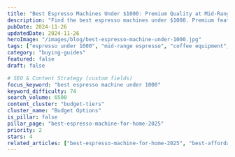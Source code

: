 ```yaml
---
title: "Best Espresso Machines Under $1000: Premium Quality at Mid-Range Prices"
description: "Find the best espresso machines under $1000. Premium features and cafe-quality coffee without the luxury price tag."
pubDate: 2024-11-26
updatedDate: 2024-11-26
heroImage: "/images/blog/best-espresso-machine-under-1000.jpg"
tags: ["espresso under 1000", "mid-range espresso", "coffee equipment", "value machines"]
category: "buying-guides"
featured: false
draft: false

# SEO & Content Strategy (custom fields)
focus_keyword: "best espresso machine under 1000"
keyword_difficulty: 74
search_volume: 6500
content_cluster: "budget-tiers"
cluster_name: "Budget Options"
is_pillar: false
pillar_page: "best-espresso-machine-for-home-2025"
priority: 2
stars: 4
related_articles: ["best-espresso-machine-for-home-2025", "best-affordable-espresso-machine", "best-espresso-machine-under-500"]
---
```


